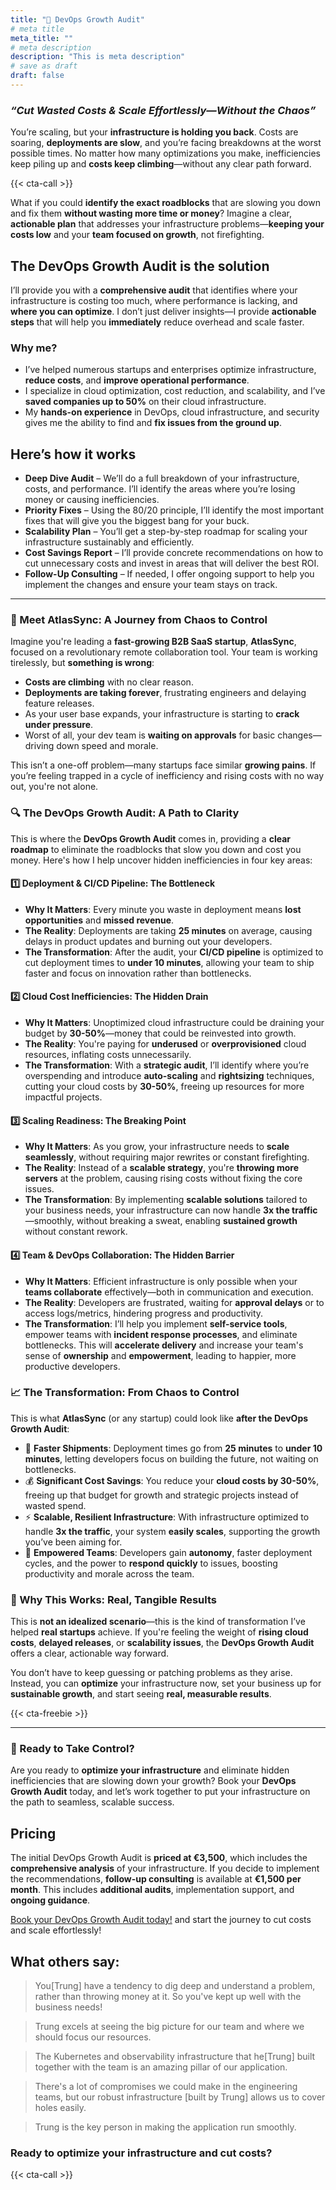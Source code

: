 ```yaml
---
title: "🚀 DevOps Growth Audit"
# meta title
meta_title: ""
# meta description
description: "This is meta description"
# save as draft
draft: false
---
```

<script async src="https://tally.so/widgets/embed.js"></script>

<script>
window.TallyConfig = {
  "formId": "waAKvv",
  "popup": {
    "width": 250,
    "emoji": {
      "text": "👋",
      "animation": "wave"
    },
    "open": {
      "trigger": "scroll",
      "scrollPercent": 80
    },
    "showOnce": true,
    "doNotShowAfterSubmit": true
  }
};
</script>

### *“Cut Wasted Costs & Scale Effortlessly—Without the Chaos”*

<!--
#### Price: €3,500 for the initial audit, with €1,500 for follow-up consulting (if needed)
<img src="https://illustrations.popsy.co/emerald/app-launch.svg" alt="drawing" style="width:200px;align:center"/>
-->




You’re scaling, but your **infrastructure is holding you back**. Costs are soaring, **deployments are slow**, and you’re facing breakdowns at the worst possible times. No matter how many optimizations you make, inefficiencies keep piling up and **costs keep climbing**—without any clear path forward.

<!--more-->

{{< cta-call >}}

What if you could **identify the exact roadblocks** that are slowing you down and fix them **without wasting more time or money**? Imagine a clear, **actionable plan** that addresses your infrastructure problems—**keeping your costs low** and your **team focused on growth**, not firefighting.

## The DevOps Growth Audit is the solution
I’ll provide you with a **comprehensive audit** that identifies where your infrastructure is costing too much, where performance is lacking, and **where you can optimize**. I don’t just deliver insights—I provide **actionable steps** that will help you **immediately** reduce overhead and scale faster.

### Why me?
* I’ve helped numerous startups and enterprises optimize infrastructure, **reduce costs**, and **improve operational performance**.
* I specialize in cloud optimization, cost reduction, and scalability, and I’ve **saved companies up to 50%** on their cloud infrastructure.
* My **hands-on experience** in DevOps, cloud infrastructure, and security gives me the ability to find and **fix issues from the ground up**.

## Here’s how it works
* **Deep Dive Audit** – We’ll do a full breakdown of your infrastructure, costs, and performance. I’ll identify the areas where you’re losing money or causing inefficiencies.
* **Priority Fixes** – Using the 80/20 principle, I’ll identify the most important fixes that will give you the biggest bang for your buck.
* **Scalability Plan** – You’ll get a step-by-step roadmap for scaling your infrastructure sustainably and efficiently.
* **Cost Savings Report** – I’ll provide concrete recommendations on how to cut unnecessary costs and invest in areas that will deliver the best ROI.
* **Follow-Up Consulting** – If needed, I offer ongoing support to help you implement the changes and ensure your team stays on track.

---

### **🚀 Meet AtlasSync: A Journey from Chaos to Control**

Imagine you're leading a **fast-growing B2B SaaS startup**, **AtlasSync**, focused on a revolutionary remote collaboration tool. Your team is working tirelessly, but **something is wrong**:

- **Costs are climbing** with no clear reason.
- **Deployments are taking forever**, frustrating engineers and delaying feature releases.
- As your user base expands, your infrastructure is starting to **crack under pressure**.
- Worst of all, your dev team is **waiting on approvals** for basic changes—driving down speed and morale.

This isn’t a one-off problem—many startups face similar **growing pains**. If you’re feeling trapped in a cycle of inefficiency and rising costs with no way out, you're not alone.



### **🔍 The DevOps Growth Audit: A Path to Clarity**

This is where the **DevOps Growth Audit** comes in, providing a **clear roadmap** to eliminate the roadblocks that slow you down and cost you money. Here's how I help uncover hidden inefficiencies in four key areas:


#### 1️⃣ **Deployment & CI/CD Pipeline: The Bottleneck**
   - **Why It Matters**: Every minute you waste in deployment means **lost opportunities** and **missed revenue**.
   - **The Reality**: Deployments are taking **25 minutes** on average, causing delays in product updates and burning out your developers.
   - **The Transformation**: After the audit, your **CI/CD pipeline** is optimized to cut deployment times to **under 10 minutes**, allowing your team to ship faster and focus on innovation rather than bottlenecks.


#### 2️⃣ **Cloud Cost Inefficiencies: The Hidden Drain**
   - **Why It Matters**: Unoptimized cloud infrastructure could be draining your budget by **30-50%**—money that could be reinvested into growth.
   - **The Reality**: You're paying for **underused** or **overprovisioned** cloud resources, inflating costs unnecessarily.
   - **The Transformation**: With a **strategic audit**, I’ll identify where you’re overspending and introduce **auto-scaling** and **rightsizing** techniques, cutting your cloud costs by **30-50%**, freeing up resources for more impactful projects.


#### 3️⃣ **Scaling Readiness: The Breaking Point**
   - **Why It Matters**: As you grow, your infrastructure needs to **scale seamlessly**, without requiring major rewrites or constant firefighting.
   - **The Reality**: Instead of a **scalable strategy**, you're **throwing more servers** at the problem, causing rising costs without fixing the core issues.
   - **The Transformation**: By implementing **scalable solutions** tailored to your business needs, your infrastructure can now handle **3x the traffic**—smoothly, without breaking a sweat, enabling **sustained growth** without constant rework.


#### 4️⃣ **Team & DevOps Collaboration: The Hidden Barrier**
   - **Why It Matters**: Efficient infrastructure is only possible when your **teams collaborate** effectively—both in communication and execution.
   - **The Reality**: Developers are frustrated, waiting for **approval delays** or to access logs/metrics, hindering progress and productivity.
   - **The Transformation**: I’ll help you implement **self-service tools**, empower teams with **incident response processes**, and eliminate bottlenecks. This will **accelerate delivery** and increase your team's sense of **ownership** and **empowerment**, leading to happier, more productive developers.


### **📈 The Transformation: From Chaos to Control**

This is what **AtlasSync** (or any startup) could look like **after the DevOps Growth Audit**:

- 🚀 **Faster Shipments**: Deployment times go from **25 minutes** to **under 10 minutes**, letting developers focus on building the future, not waiting on bottlenecks.
- 💰 **Significant Cost Savings**: You reduce your **cloud costs by 30-50%**, freeing up that budget for growth and strategic projects instead of wasted spend.
- ⚡ **Scalable, Resilient Infrastructure**: With infrastructure optimized to handle **3x the traffic**, your system **easily scales**, supporting the growth you’ve been aiming for.
- 🤝 **Empowered Teams**: Developers gain **autonomy**, faster deployment cycles, and the power to **respond quickly** to issues, boosting productivity and morale across the team.


### **🔑 Why This Works: Real, Tangible Results**

This is **not an idealized scenario**—this is the kind of transformation I’ve helped **real startups** achieve. If you're feeling the weight of **rising cloud costs**, **delayed releases**, or **scalability issues**, the **DevOps Growth Audit** offers a clear, actionable way forward.

You don’t have to keep guessing or patching problems as they arise. Instead, you can **optimize** your infrastructure now, set your business up for **sustainable growth**, and start seeing **real, measurable results**.

{{< cta-freebie >}}

---

### **💬 Ready to Take Control?**

Are you ready to **optimize your infrastructure** and eliminate hidden inefficiencies that are slowing down your growth? Book your **DevOps Growth Audit** today, and let’s work together to put your infrastructure on the path to seamless, scalable success.

## Pricing
The initial DevOps Growth Audit is **priced at €3,500**, which includes the **comprehensive analysis** of your infrastructure. If you decide to implement the recommendations, **follow-up consulting** is available at **€1,500 per month**. This includes **additional audits**, implementation support, and **ongoing guidance**.

[Book your DevOps Growth Audit today!](https://cal.com/trungfromberlin/15min) and start the journey to cut costs and scale effortlessly!

## What others say:

> You[Trung] have a tendency to dig deep and understand a problem, rather than throwing money at it. So you've kept up well with the business needs!

> Trung excels at seeing the big picture for our team and where we should focus our resources.

> The Kubernetes and observability infrastructure that he[Trung] built together with the team is an amazing pillar of our application.

> There's a lot of compromises we could make in the engineering teams, but our robust infrastructure [built by Trung] allows us to cover holes easily.

> Trung is the key person in making the application run smoothly.

### Ready to optimize your infrastructure and cut costs?

{{< cta-call >}}


